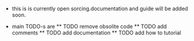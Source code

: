 * this is is currently open sorcing.documentation and guide will be added soon.

* main TODO-s are
** TODO remove obsolite code
** TODO add comments
** TODO add documentation
** TODO add how to tutorial
